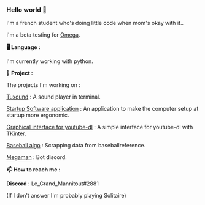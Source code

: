 ### Hello world 👋

I'm a french student who's doing little code when mom's okay with it..

I'm a beta testing for [Omega](https://github.com/Omega-Numworks/Omega).

**🖥️ Language :**


I'm currently working with python.

**🔭 Project :**


The projects I'm working on :

[Tuxound](https://github.com/Developper-team-sponso-par-Kirby54/Sound_player) : A sound player in terminal.


[Startup Software application](https://github.com/le-grand-mannitout/Startup_soft_pattern_application) : An application to make the computer setup at startup more ergonomic.


[Graphical interface for youtube-dl](https://github.com/le-grand-mannitout/Graphical_interface_for_youtube-dl) : A simple interface for youtube-dl with TKinter.


[Baseball algo](https://github.com/le-grand-mannitout/Baseball_algo) : Scrapping data from baseballreference.


[Megaman](https://github.com/Developper-team-sponso-par-Kirby54/Megaman) : Bot discord.

**📫 How to reach me :**



**Discord** : Le_Grand_Mannitout#2881

(If I don't answer I'm probably playing Solitaire)
